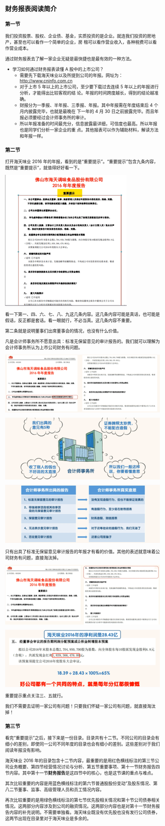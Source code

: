 ## 财务报表阅读简介

### 第一节

我们投资股票、股权、企业债、基金，实质投资的是企业。就连我们投资的房地产，甚至也可以看作一个简单的企业，房
租可以看作营业收入，各种税费可以看作营业成本。

通过财务报表去了解一家企业无疑是最快捷也是最有效的一种方法。

- 学习如何通过财务报表读懂 A 股中的上市公司？
  - 需要先下载海天味业以及所提到公司的年报。网址为：http://www.cninfo.com.cn
  -  对于上市 5 年以上的上市公司，至少要下载过去连续 5 年以上的年报进行分析，才能得出比较客观的结
    论。年报的时间跨度越长，得到的结论越准确。
  - 财报分为一季报、半年报、三季报、年报。其中年报需在年度结束后 4 个月内披露完毕，也就是最晚在
    下一年的 4 月 30 日之前披露完毕。而且年报必须要经过会计师事务所的审计。
  - 所以年报准备的时间最充分，信息披露最详细，可信度也最高。所以年报也是同学们分析一家企业的重
    点。其他报表可以作为辅助材料，解读方法和年报一样。

### 第二节

打开海天味业 2016 年的年报，看到的是“重要提示”。“重要提示”包含九条内容，既然是“重要提示”，就值得好好看一下。

<img src="images/image-20220504223802231.png" alt="image-20220504223802231" style="zoom:50%;" />

看一下第一、四、六、七、八、九这几条内容。这几条内容可能是真话，也可能是假话，反正都是套话。看一眼就行，不必当真。这几条内容不重要。

第二条就是说明董事们出席董事会的情况，也没有什么价值。

凡是会计师事务所不愿意出具：标准无保留意见的审计报告的。我们就可以理解为会计师事务所认为上市公司财务有问题。

![image-20220504223857617](images/image-20220504223857617.png)

![image-20220504223936036](images/image-20220504223936036.png)

![image-20220504224020085](images/image-20220504224020085.png)

只有出具了标准无保留意见审计报告的年报才有看的价值。其他的表述就意味着公司财务有问题，直接淘汰掉。

![image-20220504224115239](images/image-20220504224115239.png)

![image-20220504224158042](images/image-20220504224158042.png)

重要提示重点关注三、五就行。

我们不需要去证明一家公司有问题！只要我们怀疑一家公司有问题，就直接淘汰掉！

### 第三节

看完“重要提示”之后，接下来是一份目录。目录共有十二节。不同公司的目录会有细小的差别，即使同一公司不同年度的目录也会有细小的差别。这些差别对于我们阅读年报没有影响。

海天味业 2016 年的目录包含十二节内容，最重要的是用红色横线标注的第三节公司业务概要、第四节经营情况讨论与分析、第五节重要事项、第十一节财务报告四节内容。其中第十一节**财务报告**是这四节中的核心，也是这节课的重点与难点。

其次比较重要的内容是用蓝色横线标注的第六节普通股股份变动”及股东情况、第八二节董事、监事、高级管理人员和员工情况内容。

再次比较重要的是用绿色横线标注的第七节优先股相关情况和第十节公司债券相关情况。这两部分内容涉及到公司的融资情况。这两部分内容也是对第十一节财务报告内容的补充说明。不需要单独看。海天味业既没有优先股也没有发行公司债券，这两节出现在目录里对于海天味业是多余的。
